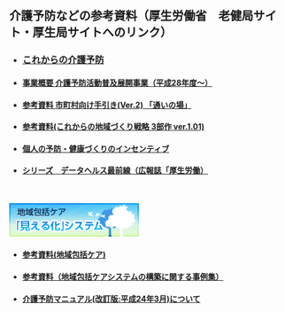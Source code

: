 
## 介護予防などの参考資料（厚生労働省　老健局サイト・厚生局サイトへのリンク）
- ### [これからの介護予防](https://www.mhlw.go.jp/stf/seisakunitsuite/bunya/hukushi_kaigo/kaigo_koureisha/yobou/index.html)


- #### [事業概要 介護予防活動普及展開事業（平成28年度～）](https://www.mhlw.go.jp/file/06-Seisakujouhou-12300000-Roukenkyoku/hukyuutenkai.pdf)

- #### [参考資料 市町村向け手引き(Ver.2) 「通いの場」](https://www.mhlw.go.jp/content/000545093.pdf)
- #### [参考資料(これからの地域づくり戦略 3部作 ver.1.01)](https://kouseikyoku.mhlw.go.jp/kantoshinetsu/houkatsu/roukennkyokutyou1.pdf)


- #### [個人の予防・健康づくりのインセンティブ](https://www.mhlw.go.jp/stf/seisakunitsuite/bunya/kenkou_iryou/iryouhoken/hokenjigyou/index.html#h2_free4)
- #### [シリーズ　データヘルス最前線（広報誌「厚生労働）](https://www.mhlw.go.jp/stf/seisakunitsuite/bunya/0000035975.html)
<br>

[![地域包括ケア「見える化」システム](images/0000091692.png) ](http://mieruka.mhlw.go.jp/)
- #### [参考資料(地域包括ケア)](https://www.mhlw.go.jp/stf/seisakunitsuite/bunya/hukushi_kaigo/kaigo_koureisha/chiiki-houkatsu/)
- #### [参考資料（地域包括ケアシステムの構築に関する事例集）](https://www.kaigokensaku.mhlw.go.jp/chiiki-houkatsu/)

- #### [介護予防マニュアル(改訂版:平成24年3月)について](https://www.mhlw.go.jp/topics/2009/05/tp0501-1.html)
